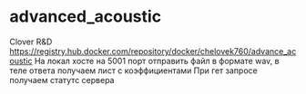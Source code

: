 # advanced_acoustic
Clover R&amp;D
https://registry.hub.docker.com/repository/docker/chelovek760/advance_acoustic
На локал хосте на 5001 порт отправить файл в формате wav, в теле ответа получаем лист с коэффициентами
При гет запросе получаем статутс сервера
